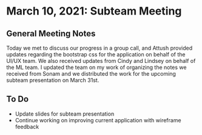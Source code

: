 # March 10, 2021: Subteam Meeting
## General Meeting Notes 
Today we met to discuss our progress in a group call, and Attush provided updates regarding the bootstrap css for the application on behalf of the UI/UX team. We also received updates from Cindy and Lindsey on behalf of the ML team.
I updated the team on my work of organizing the notes we received from Sonam and we distributed the work for the upcoming subteam presentation on March 31st. 
## To Do
- Update slides for subteam presentation
- Continue working on improving current application with wireframe feedback
